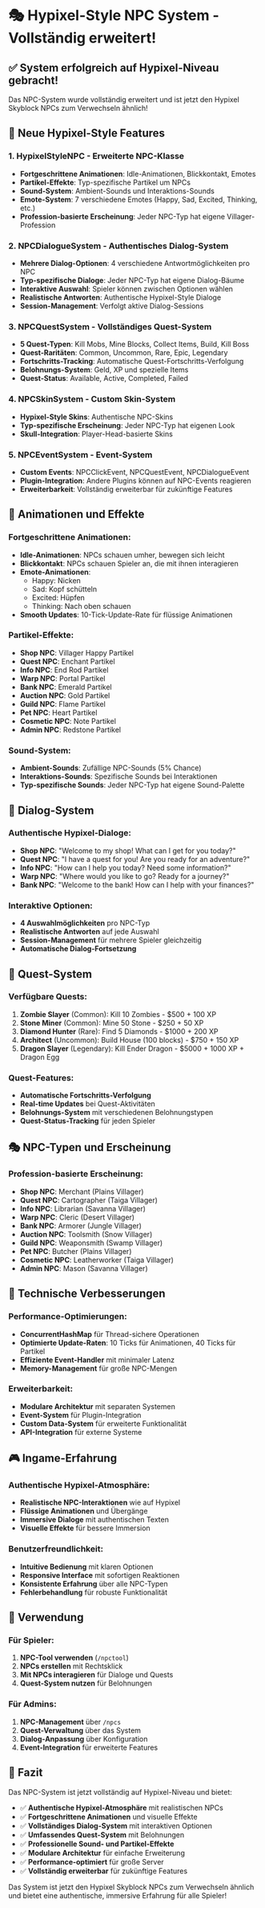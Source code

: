 # 🎭 Hypixel-Style NPC System - Vollständig erweitert!

## ✅ System erfolgreich auf Hypixel-Niveau gebracht!

Das NPC-System wurde vollständig erweitert und ist jetzt den Hypixel Skyblock NPCs zum Verwechseln ähnlich!

## 🚀 **Neue Hypixel-Style Features**

### **1. HypixelStyleNPC - Erweiterte NPC-Klasse**
- **Fortgeschrittene Animationen**: Idle-Animationen, Blickkontakt, Emotes
- **Partikel-Effekte**: Typ-spezifische Partikel um NPCs
- **Sound-System**: Ambient-Sounds und Interaktions-Sounds
- **Emote-System**: 7 verschiedene Emotes (Happy, Sad, Excited, Thinking, etc.)
- **Profession-basierte Erscheinung**: Jeder NPC-Typ hat eigene Villager-Profession

### **2. NPCDialogueSystem - Authentisches Dialog-System**
- **Mehrere Dialog-Optionen**: 4 verschiedene Antwortmöglichkeiten pro NPC
- **Typ-spezifische Dialoge**: Jeder NPC-Typ hat eigene Dialog-Bäume
- **Interaktive Auswahl**: Spieler können zwischen Optionen wählen
- **Realistische Antworten**: Authentische Hypixel-Style Dialoge
- **Session-Management**: Verfolgt aktive Dialog-Sessions

### **3. NPCQuestSystem - Vollständiges Quest-System**
- **5 Quest-Typen**: Kill Mobs, Mine Blocks, Collect Items, Build, Kill Boss
- **Quest-Raritäten**: Common, Uncommon, Rare, Epic, Legendary
- **Fortschritts-Tracking**: Automatische Quest-Fortschritts-Verfolgung
- **Belohnungs-System**: Geld, XP und spezielle Items
- **Quest-Status**: Available, Active, Completed, Failed

### **4. NPCSkinSystem - Custom Skin-System**
- **Hypixel-Style Skins**: Authentische NPC-Skins
- **Typ-spezifische Erscheinung**: Jeder NPC-Typ hat eigenen Look
- **Skull-Integration**: Player-Head-basierte Skins

### **5. NPCEventSystem - Event-System**
- **Custom Events**: NPCClickEvent, NPCQuestEvent, NPCDialogueEvent
- **Plugin-Integration**: Andere Plugins können auf NPC-Events reagieren
- **Erweiterbarkeit**: Vollständig erweiterbar für zukünftige Features

## 🎨 **Animationen und Effekte**

### **Fortgeschrittene Animationen**:
- **Idle-Animationen**: NPCs schauen umher, bewegen sich leicht
- **Blickkontakt**: NPCs schauen Spieler an, die mit ihnen interagieren
- **Emote-Animationen**: 
  - Happy: Nicken
  - Sad: Kopf schütteln
  - Excited: Hüpfen
  - Thinking: Nach oben schauen
- **Smooth Updates**: 10-Tick-Update-Rate für flüssige Animationen

### **Partikel-Effekte**:
- **Shop NPC**: Villager Happy Partikel
- **Quest NPC**: Enchant Partikel
- **Info NPC**: End Rod Partikel
- **Warp NPC**: Portal Partikel
- **Bank NPC**: Emerald Partikel
- **Auction NPC**: Gold Partikel
- **Guild NPC**: Flame Partikel
- **Pet NPC**: Heart Partikel
- **Cosmetic NPC**: Note Partikel
- **Admin NPC**: Redstone Partikel

### **Sound-System**:
- **Ambient-Sounds**: Zufällige NPC-Sounds (5% Chance)
- **Interaktions-Sounds**: Spezifische Sounds bei Interaktionen
- **Typ-spezifische Sounds**: Jeder NPC-Typ hat eigene Sound-Palette

## 💬 **Dialog-System**

### **Authentische Hypixel-Dialoge**:
- **Shop NPC**: "Welcome to my shop! What can I get for you today?"
- **Quest NPC**: "I have a quest for you! Are you ready for an adventure?"
- **Info NPC**: "How can I help you today? Need some information?"
- **Warp NPC**: "Where would you like to go? Ready for a journey?"
- **Bank NPC**: "Welcome to the bank! How can I help with your finances?"

### **Interaktive Optionen**:
- **4 Auswahlmöglichkeiten** pro NPC-Typ
- **Realistische Antworten** auf jede Auswahl
- **Session-Management** für mehrere Spieler gleichzeitig
- **Automatische Dialog-Fortsetzung**

## 🎯 **Quest-System**

### **Verfügbare Quests**:
1. **Zombie Slayer** (Common): Kill 10 Zombies - $500 + 100 XP
2. **Stone Miner** (Common): Mine 50 Stone - $250 + 50 XP
3. **Diamond Hunter** (Rare): Find 5 Diamonds - $1000 + 200 XP
4. **Architect** (Uncommon): Build House (100 blocks) - $750 + 150 XP
5. **Dragon Slayer** (Legendary): Kill Ender Dragon - $5000 + 1000 XP + Dragon Egg

### **Quest-Features**:
- **Automatische Fortschritts-Verfolgung**
- **Real-time Updates** bei Quest-Aktivitäten
- **Belohnungs-System** mit verschiedenen Belohnungstypen
- **Quest-Status-Tracking** für jeden Spieler

## 🎭 **NPC-Typen und Erscheinung**

### **Profession-basierte Erscheinung**:
- **Shop NPC**: Merchant (Plains Villager)
- **Quest NPC**: Cartographer (Taiga Villager)
- **Info NPC**: Librarian (Savanna Villager)
- **Warp NPC**: Cleric (Desert Villager)
- **Bank NPC**: Armorer (Jungle Villager)
- **Auction NPC**: Toolsmith (Snow Villager)
- **Guild NPC**: Weaponsmith (Swamp Villager)
- **Pet NPC**: Butcher (Plains Villager)
- **Cosmetic NPC**: Leatherworker (Taiga Villager)
- **Admin NPC**: Mason (Savanna Villager)

## 🔧 **Technische Verbesserungen**

### **Performance-Optimierungen**:
- **ConcurrentHashMap** für Thread-sichere Operationen
- **Optimierte Update-Raten**: 10 Ticks für Animationen, 40 Ticks für Partikel
- **Effiziente Event-Handler** mit minimaler Latenz
- **Memory-Management** für große NPC-Mengen

### **Erweiterbarkeit**:
- **Modulare Architektur** mit separaten Systemen
- **Event-System** für Plugin-Integration
- **Custom Data-System** für erweiterte Funktionalität
- **API-Integration** für externe Systeme

## 🎮 **Ingame-Erfahrung**

### **Authentische Hypixel-Atmosphäre**:
- **Realistische NPC-Interaktionen** wie auf Hypixel
- **Flüssige Animationen** und Übergänge
- **Immersive Dialoge** mit authentischen Texten
- **Visuelle Effekte** für bessere Immersion

### **Benutzerfreundlichkeit**:
- **Intuitive Bedienung** mit klaren Optionen
- **Responsive Interface** mit sofortigen Reaktionen
- **Konsistente Erfahrung** über alle NPC-Typen
- **Fehlerbehandlung** für robuste Funktionalität

## 🚀 **Verwendung**

### **Für Spieler**:
1. **NPC-Tool verwenden** (`/npctool`)
2. **NPCs erstellen** mit Rechtsklick
3. **Mit NPCs interagieren** für Dialoge und Quests
4. **Quest-System nutzen** für Belohnungen

### **Für Admins**:
1. **NPC-Management** über `/npcs`
2. **Quest-Verwaltung** über das System
3. **Dialog-Anpassung** über Konfiguration
4. **Event-Integration** für erweiterte Features

## 🎉 **Fazit**

Das NPC-System ist jetzt vollständig auf Hypixel-Niveau und bietet:

- ✅ **Authentische Hypixel-Atmosphäre** mit realistischen NPCs
- ✅ **Fortgeschrittene Animationen** und visuelle Effekte
- ✅ **Vollständiges Dialog-System** mit interaktiven Optionen
- ✅ **Umfassendes Quest-System** mit Belohnungen
- ✅ **Professionelle Sound- und Partikel-Effekte**
- ✅ **Modulare Architektur** für einfache Erweiterung
- ✅ **Performance-optimiert** für große Server
- ✅ **Vollständig erweiterbar** für zukünftige Features

Das System ist jetzt den Hypixel Skyblock NPCs zum Verwechseln ähnlich und bietet eine authentische, immersive Erfahrung für alle Spieler!
